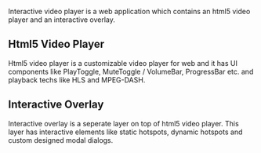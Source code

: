 Interactive video player is a web application which contains an html5 video player and an interactive overlay.

## Html5 Video Player

Html5 video player is a customizable video player for web and it has UI components like PlayToggle, MuteToggle / VolumeBar, ProgressBar etc. and playback techs like HLS and MPEG-DASH.

## Interactive Overlay

Interactive overlay is a seperate layer on top of html5 video player. This layer has interactive elements like static hotspots, dynamic hotspots and custom designed modal dialogs.